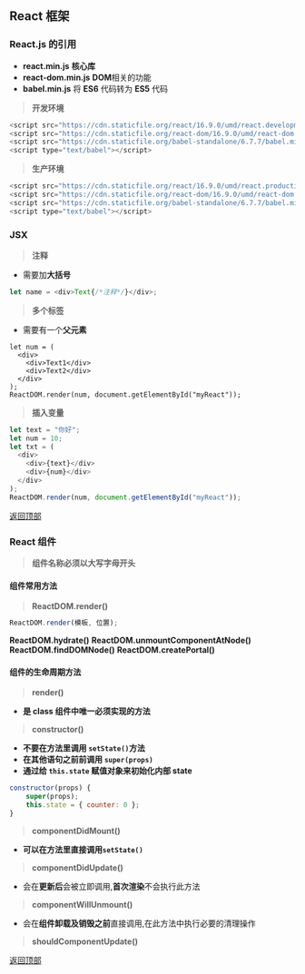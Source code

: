 ## React 框架

### React.js 的引用

- **react.min.js** **核心库**
- **react-dom.min.js** **DOM**相关的功能
- **babel.min.js** 将 **ES6** 代码转为 **ES5** 代码

> **开发环境**

```javascript
<script src="https://cdn.staticfile.org/react/16.9.0/umd/react.development.js"></script>
<script src="https://cdn.staticfile.org/react-dom/16.9.0/umd/react-dom.development.js"></script>
<script src="https://cdn.staticfile.org/babel-standalone/6.7.7/babel.min.js"></script>
<script type="text/babel"></script>
```

> **生产环境**

```javascript
<script src="https://cdn.staticfile.org/react/16.9.0/umd/react.production.min.js"></script>
<script src="https://cdn.staticfile.org/react-dom/16.9.0/umd/react-dom.production.min.js"></script>
<script src="https://cdn.staticfile.org/babel-standalone/6.7.7/babel.min.js"></script>
<script type="text/babel"></script>
```

### JSX

> **注释**

- 需要加**大括号**

```javascript
let name = <div>Text{/*注释*/}</div>;
```

> **多个标签**

- 需要有一个**父元素**

```javascript{.line-numbers}
let num = (
  <div>
    <div>Text1</div>
    <div>Text2</div>
  </div>
);
ReactDOM.render(num, document.getElementById("myReact"));
```

> **插入变量**

```javascript
let text = "你好";
let num = 10;
let txt = (
  <div>
    <div>{text}</div>
    <div>{num}</div>
  </div>
);
ReactDOM.render(num, document.getElementById("myReact"));
```

[返回顶部](#目录)

### React 组件

> **组件名称必须以大写字母开头**

#### 组件常用方法

> **ReactDOM.render()**

```javascript
ReactDOM.render(模板, 位置);
```

**ReactDOM.hydrate()**
**ReactDOM.unmountComponentAtNode()**
**ReactDOM.findDOMNode()**
**ReactDOM.createPortal()**

#### 组件的生命周期方法

> **render()**

- **是 class 组件中唯一必须实现的方法**

> **constructor()**

- **不要在方法里调用 `setState()`方法**
- **在其他语句之前前调用 `super(props)`**
- **通过给 `this.state` 赋值对象来初始化内部 state**

```javascript
constructor(props) {
    super(props);
    this.state = { counter: 0 };
}
```

> **componentDidMount()**

- **可以在方法里直接调用`setState()`**

> **componentDidUpdate()**

- 会在**更新后**会被立即调用,**首次渲染**不会执行此方法

> **componentWillUnmount()**

- 会在**组件卸载及销毁之前**直接调用,在此方法中执行必要的清理操作

> **shouldComponentUpdate()**

[返回顶部](#目录)